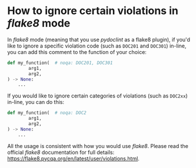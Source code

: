 # How to ignore certain violations in _flake8_ mode

In _flake8_ mode (meaning that you use _pydoclint_ as a flake8 plugin), if
you'd like to ignore a specific violation code (such as `DOC201` and `DOC301`)
in-line, you can add this comment to the function of your choice:

```python
def my_function(  # noqa: DOC201, DOC301
        arg1,
        arg2,
) -> None:
    ...
```

If you would like to ignore certain categories of violations (such as `DOC2xx`)
in-line, you can do this:

```python
def my_function(  # noqa: DOC2
        arg1,
        arg2,
) -> None:
    ...
```

All the usage is consistent with how you would use _flake8_. Please read the
official _flake8_ documentation for full details:
https://flake8.pycqa.org/en/latest/user/violations.html.
